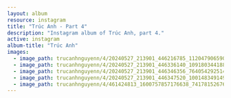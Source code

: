 ```yaml
---
layout: album
resource: instagram
title: "Trúc Anh - Part 4"
description: "Instagram album of Trúc Anh, part 4."
active: instagram
album-title: "Trúc Anh"
images:
  - image_path: trucanhnguyenn/4/20240527_213901_446216785_1120479065908895_3043568473436631900_n.jpg
  - image_path: trucanhnguyenn/4/20240527_213901_446336140_1091803441882716_9024841938383684285_n.jpg
  - image_path: trucanhnguyenn/4/20240527_213901_446346356_764054292514539_7166107617168315498_n.jpg
  - image_path: trucanhnguyenn/4/20240527_213901_446347520_1001483491499670_7291969148734886940_n.jpg
  - image_path: trucanhnguyenn/4/461424813_1600757857176638_7417815267621891291_n.jpg
---
```

